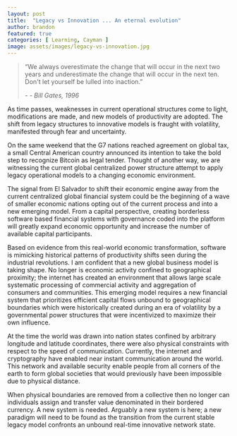 ```yaml
---
layout: post
title:  "Legacy vs Innovation ... An eternal evolution"
author: brandon
featured: true
categories: [ Learning, Cayman ]
image: assets/images/legacy-vs-innovation.jpg
---
```

> “We always overestimate the change that will occur in the next two years and underestimate the change that will occur in the next ten. Don't let yourself be lulled into inaction.”
>
> <cite>- -	Bill Gates, 1996</cite>

As time passes, weaknesses in current operational structures come to light, modifications are made, and new models of productivity are adopted. The shift from legacy structures to innovative models is fraught with volatility, manifested through fear and uncertainty. 

On the same weekend that the G7 nations reached agreement on global tax, a small Central American country announced its intention to take the bold step to recognize Bitcoin as legal tender. Thought of another way, we are witnessing the current global centralized power structure attempt to apply legacy operational models to a changing economic environment. 

The signal from El Salvador to shift their economic engine away from the current centralized global financial system could be the beginning of a wave of smaller economic nations opting out of the current process and into a new emerging model. From a capital perspective, creating borderless software based financial systems with governance coded into the platform will greatly expand economic opportunity and increase the number of available capital participants.

Based on evidence from this real-world economic transformation, software is mimicking historical patterns of productivity shifts seen during the industrial revolutions.  I am confident that a new global business model is taking shape. No longer is economic activity confined to geographical proximity; the internet has created an environment that allows large scale systematic processing of commercial activity and aggregation of consumers and communities.  This emerging model requires a new financial system that prioritizes efficient capital flows unbound to geographical boundaries which were historically created during an era of volatility by a governmental power structures that were incentivized to maximize their own influence. 

At the time the world was drawn into nation states confined by arbitrary longitude and latitude coordinates, there were also physical constraints with respect to the speed of communication. Currently, the internet and cryptography have enabled near instant communication around the world. This network and available security enable people from all corners of the earth to form global societies that would previously have been impossible due to physical distance. 

When physical boundaries are removed from a collective then no longer can individuals assign and transfer value denominated in their bordered currency. A new system is needed. Arguably a new system is here; a new paradigm will need to be found as the transition from the current stable legacy model confronts an unbound real-time innovative network state. 

